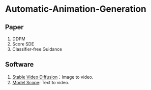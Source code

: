 # Automatic-Animation-Generation

## Paper
1. DDPM
2. Score SDE
3. Classifier-free Guidance

## Software
1. [Stable Video Diffusion](https://huggingface.co/spaces/multimodalart/stable-video-diffusion)：Image to video.
2. [Model Scope](https://huggingface.co/spaces/ali-vilab/modelscope-text-to-video-synthesis): Text to video.
